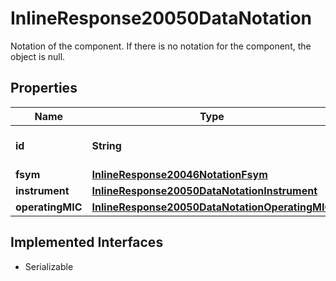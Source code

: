 

# InlineResponse20050DataNotation

Notation of the component. If there is no notation for the component, the object is null.

## Properties

Name | Type | Description | Notes
------------ | ------------- | ------------- | -------------
**id** | **String** | Identifier of the notation. |  [optional]
**fsym** | [**InlineResponse20046NotationFsym**](InlineResponse20046NotationFsym.md) |  |  [optional]
**instrument** | [**InlineResponse20050DataNotationInstrument**](InlineResponse20050DataNotationInstrument.md) |  |  [optional]
**operatingMIC** | [**InlineResponse20050DataNotationOperatingMIC**](InlineResponse20050DataNotationOperatingMIC.md) |  |  [optional]


## Implemented Interfaces

* Serializable



